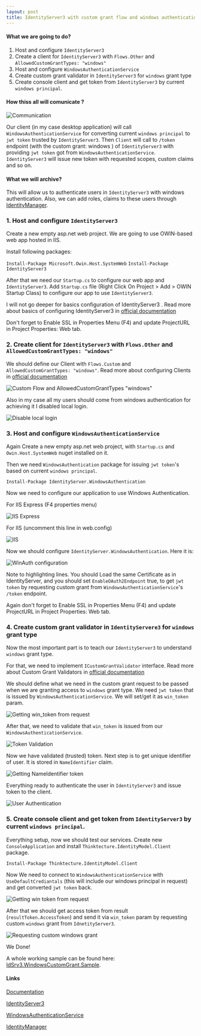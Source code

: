 ```yaml
---
layout: post
title: IdentityServer3 with custom grant flow and windows authentication
---
```


#### What we are going to do?

1. Host and configure `IdentityServer3`
2. Create a client for `IdentityServer3` with `Flows.Other` and `AllowedCustomGrantTypes: "windows"`
3. Host and configure `WindowsAuthenticationService`
4. Create custom grant validator in `IdentityServer3` for `windows` grant type
5. Create console client and get token from `IdentityServer3` by current `windows principal`.

#### How thiss all will comunicate ?

![Communication](http://i.imgur.com/X86m1fK.png)

Our client (in my case desktop application) will call `WindowsAuthenticationService` for converting current `windows principal` to `jwt token` trusted by `IdentityServer3`.
Then `Client` will call to `/token` endpoint (with the custom grant: windows ) of `IdentityServer3` with providing `jwt token` got from `WindowsAuthenticationService`. `IdentityServer3` will issue new token with requested scopes, custom claims and so on.

#### What we will archive?

This will allow us to authenticate users in `IdentityServer3` with windows authentication. Also, we can add roles, claims to these users through [IdentityManager](https://github.com/IdentityManager/IdentityManager).

<!--more-->

### 1. Host and configure `IdentityServer3`

Create a new empty asp.net web project. We are going to use OWIN-based web app hosted in IIS.

Install following packages:

`Install-Package Microsoft.Owin.Host.SystemWeb`
`Install-Package IdentityServer3`

After that we need our `Startup.cs` to configure our web app and `IdentityServer3`.
Add `Startup.cs` file (Right Click On Project > Add > OWIN Startup Class) to configure our app to use `IdentityServer3`.

I will not go deeper for basics configuration of IdentityServer3 . Read more about basics of configuring IdentityServer3 in
[official documentation](https://identityserver.github.io/Documentation/docsv2/configuration/overview.html)

Don't forget to Enable SSL in Properties Menu (F4) and update ProjectURL in Project Properties: Web tab.


### 2. Create client for `IdentityServer3` with `Flows.Other` and `AllowedCustomGrantTypes: "windows"`

We should define our Client with `Flows.Custom` and `AllowedCustomGrantTypes: "windows"`. Read more about configuring Clients
in [official documentation](https://identityserver.github.io/Documentation/docsv2/configuration/clients.html)

![Custom Flow and AllowedCustomGrantTypes "windows"](http://i.imgur.com/EbpLjxy.png)

Also in my case all my users should come from windows authentication for achieving it I disabled local login.

![Disable local login](http://i.imgur.com/mSirFpM.png)


### 3. Host and configure `WindowsAuthenticationService`

Again Create a new empty asp.net web project, with `Startup.cs` and `Owin.Host.SystemWeb` nuget installed on it.

Then we need `WindowsAuthentication` package for issuing `jwt token`'s based on current `windows principal`.

`Install-Package IdentityServer.WindowsAuthentication`

Now we need to configure our application to use Windows Authentication. 

For IIS Express (F4 properties menu)

![IIS Express](http://i.imgur.com/FjcfTOr.png)


For IIS (uncomment this line in web.config)

![IIS](http://i.imgur.com/L2QV1CJ.png)


Now we should configure `IdentityServer.WindowsAuthentication`. Here it is:

![WinAuth configuration](http://i.imgur.com/aB7HJm6.png)


Note to highlighting lines. You should Load the same Certificate as in IdentityServer, and you should set `EnableOAuth2Endpoint` true, to get `jwt token` by requesting custom grant from `WindowsAuthenticationService`'s `/token` endpoint.

Again don't forget to Enable SSL in Properties Menu (F4) and update ProjectURL in Project Properties: Web tab.


### 4. Create custom grant validator in `IdentityServere3` for `windows` grant type

Now the most important part is to teach our `IdentityServer3` to understand `windows` grant type.

For that, we need to implement `ICustomGrantValidator` interface. Read more about Custom Grant Validators
in [official documentation](https://identityserver.github.io/Documentation/docsv2/advanced/customGrantTypes.html)

We should define what we need in the custom grant request to be passed when we are granting access to `windows` grant type. We need `jwt token` that is issued by `WindowsAuthenticationService`. We will set/get it as `win_token` param.

![Getting win_token from request](http://i.imgur.com/wpNTRMb.png)


After that, we need to validate that `win_token` is issued from our `WindowsAuthenticationService`. 

![Token Validation](http://i.imgur.com/VcTNGU4.png)


Now we have validated (trusted) token. Next step is to get unique identifier of user. It is stored in `NameIdentifier` claim. 

![Getting NameIdentifier token](http://i.imgur.com/mgVeOoT.png)


Everything ready to authenticate the user in `IdentityServer3` and issue token to the client.

![User Authentication](http://i.imgur.com/AVO9rLM.png)


### 5. Create console client and get token from `IdentityServer3` by current `windows principal`.

Everything setup, now we should test our services. Create new `ConsoleApplication` and install `Thinktecture.IdentityModel.Client` package.

`Install-Package Thinktecture.IdentityModel.Client`

Now We need to connect to `WindowsAuthenticationService` with `UseDefaultCrediantals` (this will include our windows principal in request) and get converted `jwt token` back.

![Getting win token from request](http://i.imgur.com/PFsSQRB.png)

After that we should get access token from result (`resultToken.AccessToken`) and send it via `win_token` param by requesting custom `windows` grant from `IdnetityServer3`.

![Requesting custom windows grant](http://i.imgur.com/P6p37Ff.png)

We Done!

A whole working sample can be found here: [IdSrv3.WindowsCustomGrant.Sample]().


#### Links

[Documentation](https://identityserver.github.io/Documentation/)

[IdentityServer3](https://github.com/IdentityServer/IdentityServer3)

[WindowsAuthenticationService](https://github.com/IdentityServer/WindowsAuthentication)

[IdentityManager](https://github.com/IdentityManager/IdentityManager)

